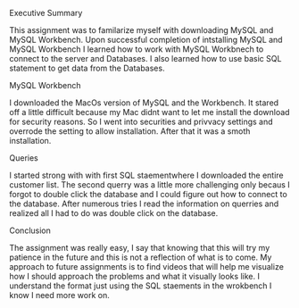  Executive Summary
 
  This assignment was to familarize myself with downloading MySQL and MySQL Workbench. Upon successful completion of intstalling MySQL and MySQL Workbench I learned how to work with MySQL Workbnech to connect to the server and Databases. I also learned how to use basic SQL statement to get data from the Databases.

 MySQL Workbench
 
  I downloaded the MacOs version of MySQL and the Workbench. It stared off a little difficult because my Mac didnt want to let me install the download for security reasons. So I went into securities and privvacy settings and overrode the setting to allow installation. After that it was a smoth installation.

 Queries
 
 I started strong with with first SQL staementwhere I downloaded the entire customer list. The second querry was a little more challenging only becaus I forgot to double click the database and I could figure out how to connect to the database. After numerous tries I read the information on querries and realized all I had to do was double click on the database. 

 Conclusion
 
  The assignment was really easy, I say that knowing that this will try my patience in the future and this is not a reflection of what is to come. My approach to future assignments is to find videos that will help me visualize how I should approach the problems and what it visually looks like. I understand the format just using the SQL staements in the wrokbench I know I need more work on.

